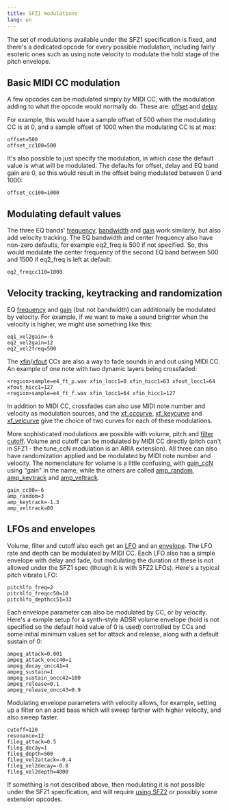 ```yaml
---
title: SFZ1 modulations
lang: en
---
```

The set of modulations available under the SFZ1 specification is fixed, and
there's a dedicated opcode for every possible modulation, including fairly
esoteric ones such as using note velocity to modulate the hold stage of the
pitch envelope.

## Basic MIDI CC modulation

A few opcodes can be modulated simply by MIDI CC, with the modulation adding
to what the opcode would normally do. These are: [offset](/opcodes/offset) and 
[delay](/opcodes/delay).

For example, this would have a sample offset of 500 when the modulating CC is
at 0, and a sample offset of 1000 when the modulating CC is at max:

```
offset=500
offset_cc100=500
```

It's also possible to just specify the modulation, in which case the
default value is what will be modulated. The defaults for offset, delay and
EQ band gain are 0, so this would result in the offset being modulated between
0 and 1000:

```
offset_cc100=1000
```

## Modulating default values

The three EQ bands' [frequency](/opcodes/eqN/freq), [bandwidth](/opcodes/eqN/bw) and
[gain](/opcodes/eqN/gain) work similarly, but also add velocity tracking. The EQ
bandwidth and center frequency also have non-zero defaults,
for example eq2_freq is 500 if not specified. So, this would modulate the center
frequency of the second EQ band between 500 and 1500 if eq2_freq is left at default:

```
eq2_freqcc110=1000
```

## Velocity tracking, keytracking and randomization

EQ [frequency](/opcodes/eqN/vel2freq) and [gain](/opcodes/eqN/vel2gain) (but not
bandwidth) can additionally be modulated by velocity. For example, if we want to
make a sound brighter when the velocity is higher, we might use something like this:

```
eq1_vel2gain=-6
eq2_vel2gain=12
eq2_vel2freq=500
```

The [xfin](/opcodes/xfin_loccN)/[xfout](/opcodes/xfout_loccN) CCs are also a
way to fade sounds in and out using MIDI CC. An example of one note with two
dynamic layers being crossfaded:

```
<region>sample=e4_ft_p.wav xfin_locc1=0 xfin_hicc1=63 xfout_locc1=64 xfout_hicc1=127
<region>sample=e4_ft_f.wav xfin_locc1=64 xfin_hicc1=127
```

In addition to MIDI CC, crossfades can also use MIDI note number and velocity as
modulation sources, and the [xf_cccurve](/opcodes/xf_cccurve), [xf_keycurve](/opcodes/xf_keycurve)
and [xf_velcurve](/opcodes/xf_velcurve) give the choice of two curves for each of these modulations.

More sophisticated modulations are possible with volume,
pitch and [filter cutoff](/opcodes/cutoff). Volume and cutoff can be modulated by MIDI CC directly
(pitch can't in SFZ1 - the tune_ccN modulation is an ARIA extension). All three
can also have randomization applied and be modulated by MIDI note number and
velocity. The nomenclature for volume is a little confusing, with [gain_ccN](/opcodes/gain_ccN) using
"gain" in the name, while the others are called [amp_random](/opcodes/amp_random),
[amp_keytrack](/opcodes/amp_keytrack) and [amp_veltrack](/opcodes/amp_veltrack).

```
gain_cc80=-6
amp_random=3
amp_keytrack=-1.3
amp_veltrack=80
```

## LFOs and envelopes

Volume, filter and cutoff also each get an [LFO](/types/lfo#sfz-1-lfos) and an
[envelope](/types/envelope_generators#sfz-1-egs). The LFO rate and
depth can be modulated by MIDI CC. Each LFO also has a simple envelope with
delay and fade, but modulating the duration of these is not allowed under the
SFZ1 spec (though it is with SFZ2 LFOs). Here's a typical pitch vibrato LFO:

```
pitchlfo_freq=2
pitchlfo_freqcc50=10
pitchlfo_depthcc51=33
```

Each envelope parameter can also be modulated by CC, or by velocity. Here's a
exmple setup for a synth-style ADSR volume envelope (hold is not specified so the
default hold value of 0 is used) controlled by CCs and some initial
minimum values set for attack and release, along with a default sustain of 0:

```
ampeg_attack=0.001
ampeg_attack_oncc40=1
ampeg_decay_oncc41=4
ampeg_sustain=1
ampeg_sustain_oncc42=100
ampeg_release=0.1
ampeg_release_oncc43=0.9
```

Modulating envelope parameters with velocity allows, for example, setting up a filter
on an acid bass which will sweep farther with higher velocity, and also sweep faster.

```
cutoff=120
resonance=12
fileg_attack=0.5
fileg_decay=1
fileg_depth=500
fileg_vel2attack=-0.4
fileg_vel2decay=-0.8
fileg_vel2depth=4000
```

If something is not described above, then modulating it is not possible under the
SFZ1 specification, and will require [using SFZ2](/tutorials/sfz2_modulations)
or possibly some extension opcodes.
